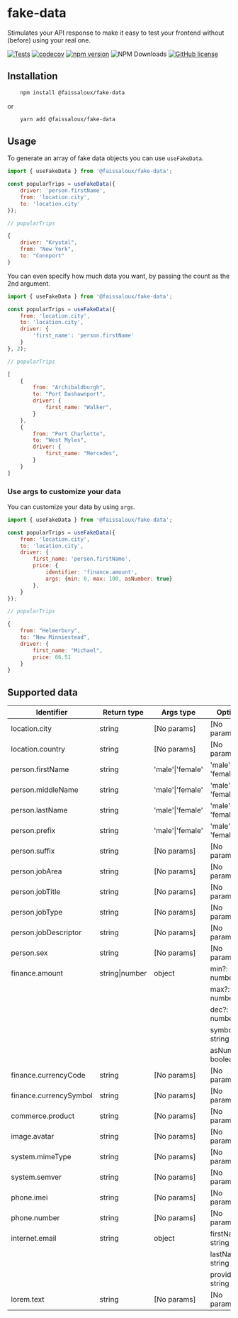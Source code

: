 # fake-data

Stimulates your API response to make it easy to test your frontend without (before) using your real one.

[![Tests](https://github.com/faissaloux/fake-data/actions/workflows/test.yml/badge.svg)](https://github.com/faissaloux/fake-data/actions/workflows/test.yml) [![codecov](https://codecov.io/gh/faissaloux/fake-data/graph/badge.svg)](https://codecov.io/gh/faissaloux/fake-data) [![npm version](https://badge.fury.io/js/@faissaloux%2Ffake-data.svg)](https://badge.fury.io/js/@faissaloux%2Ffake-data) ![NPM Downloads](https://img.shields.io/npm/d18m/%40faissaloux%2Ffake-data) [![GitHub license](https://img.shields.io/badge/license-MIT-blue.svg)](https://github.com/faissaloux/fake-data/blob/main/LICENSE)

## Installation

```bash
    npm install @faissaloux/fake-data
```
or
```bash
    yarn add @faissaloux/fake-data
```

## Usage

To generate an array of fake data objects you can use `useFakeData`.
```js
import { useFakeData } from '@faissaloux/fake-data';

const popularTrips = useFakeData({
    driver: 'person.firstName',
    from: 'location.city',
    to: 'location.city'
});
```

```js
// popularTrips

{
    driver: "Krystal",
    from: "New York",
    to: "Connport"
}
```

You can even specify how much data you want, by passing the count as the 2nd argument.
```js
import { useFakeData } from '@faissaloux/fake-data';

const popularTrips = useFakeData({
    from: 'location.city',
    to: 'location.city',
    driver: {
        'first_name': 'person.firstName'
    }
}, 2);
```

```js
// popularTrips

[
    {
        from: "Archibaldburgh",
        to: "Port Dashawnport",
        driver: {
            first_name: "Walker",
        }
    },
    {
        from: "Port Charlotte",
        to: "West Myles",
        driver: {
            first_name: "Mercedes",
        }
    }
]
```

### Use args to customize your data
You can customize your data by using `args`.

```js
import { useFakeData } from '@faissaloux/fake-data';

const popularTrips = useFakeData({
    from: 'location.city',
    to: 'location.city',
    driver: {
        first_name: 'person.firstName',
        price: {
            identifier: 'finance.amount',
            args: {min: 0, max: 100, asNumber: true}
        },
    }
});
```

```js
// popularTrips

{
    from: "Helmerbury",
    to: "New Minniestead",
    driver: {
        first_name: "Michael",
        price: 66.51
    }
}
```

## Supported data
| Identifier            | Return type       | Args type             | Options               |
| --------------------- | ----------------- | --------------------- | --------------------- |
| location.city         | string            | [No params]           | [No params]           |
| location.country      | string            | [No params]           | [No params]           |
| person.firstName      | string            | 'male'\|'female'      | 'male' or 'female'    |
| person.middleName     | string            | 'male'\|'female'      | 'male' or 'female'    |
| person.lastName       | string            | 'male'\|'female'      | 'male' or 'female'    |
| person.prefix         | string            | 'male'\|'female'      | 'male' or 'female'    |
| person.suffix         | string            | [No params]           | [No params]           |
| person.jobArea        | string            | [No params]           | [No params]           |
| person.jobTitle       | string            | [No params]           | [No params]           |
| person.jobType        | string            | [No params]           | [No params]           |
| person.jobDescriptor  | string            | [No params]           | [No params]           |
| person.sex            | string            | [No params]           | [No params]           |
| finance.amount        | string\|number    | object                | min?: number          |
|                       |                   |                       | max?: number          |
|                       |                   |                       | dec?: number          |
|                       |                   |                       | symbol: string        |
|                       |                   |                       | asNumber?: boolean    |
| finance.currencyCode  | string            | [No params]           | [No params]           |
| finance.currencySymbol| string            | [No params]           | [No params]           |
| commerce.product      | string            | [No params]           | [No params]           |
| image.avatar          | string            | [No params]           | [No params]           |
| system.mimeType       | string            | [No params]           | [No params]           |
| system.semver         | string            | [No params]           | [No params]           |
| phone.imei            | string            | [No params]           | [No params]           |
| phone.number          | string            | [No params]           | [No params]           |
| internet.email        | string            | object                | firstName?: string    |
|                       |                   |                       | lastName?: string     |
|                       |                   |                       | provider?: string     |
| lorem.text            | string            | [No params]           | [No params]           |
